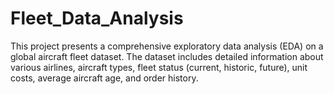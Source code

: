 # Fleet_Data_Analysis
This project presents a comprehensive exploratory data analysis (EDA) on a global aircraft fleet dataset. The dataset includes detailed information about various airlines, aircraft types, fleet status (current, historic, future), unit costs, average aircraft age, and order history.
